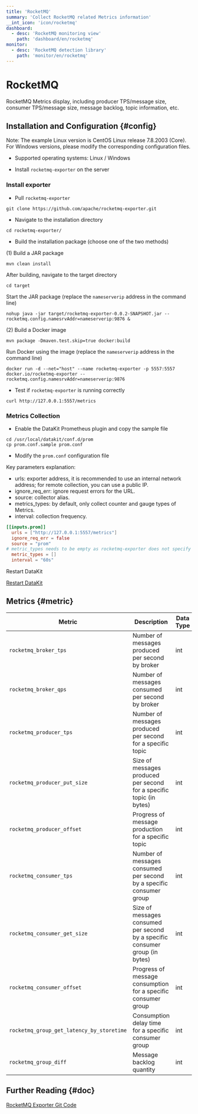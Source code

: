 ```yaml
---
title: 'RocketMQ'
summary: 'Collect RocketMQ related Metrics information'
__int_icon: 'icon/rocketmq'
dashboard:
  - desc: 'RocketMQ monitoring view'
    path: 'dashboard/en/rocketmq'
monitor:
  - desc: 'RocketMQ detection library'
    path: 'monitor/en/rocketmq'
---
```


<!-- markdownlint-disable MD025 -->
# RocketMQ
<!-- markdownlint-enable -->

RocketMQ Metrics display, including producer TPS/message size, consumer TPS/message size, message backlog, topic information, etc.

## Installation and Configuration {#config}

Note: The example Linux version is CentOS Linux release 7.8.2003 (Core). For Windows versions, please modify the corresponding configuration files.

- Supported operating systems: Linux / Windows

- Install `rocketmq-exporter` on the server

### Install exporter

- Pull `rocketmq-exporter`

```shell
git clone https://github.com/apache/rocketmq-exporter.git
```

- Navigate to the installation directory

```shell
cd rocketmq-exporter/
```

- Build the installation package (choose one of the two methods)

(1) Build a JAR package

```shell
mvn clean install
```

After building, navigate to the target directory

```shell
cd target
```

Start the JAR package (replace the `nameserverip` address in the command line)

```shell
nohup java -jar target/rocketmq-exporter-0.0.2-SNAPSHOT.jar --rocketmq.config.namesrvAddr=nameserverip:9876 &
```

(2) Build a Docker image

```shell
mvn package -Dmaven.test.skip=true docker:build
```

Run Docker using the image (replace the `nameserverip` address in the command line)

```shell
docker run -d --net="host" --name rocketmq-exporter -p 5557:5557 docker.io/rocketmq-exporter --rocketmq.config.namesrvAddr=nameserverip:9876
```

- Test if `rocketmq-exporter` is running correctly

```shell
curl http://127.0.0.1:5557/metrics
```

### Metrics Collection

- Enable the DataKit Prometheus plugin and copy the sample file

```shell
cd /usr/local/datakit/conf.d/prom
cp prom.conf.sample prom.conf
```

- Modify the `prom.conf` configuration file

Key parameters explanation:

- urls: exporter address, it is recommended to use an internal network address; for remote collection, you can use a public IP.
- ignore_req_err: ignore request errors for the URL.
- source: collector alias.
- metrics_types: by default, only collect counter and gauge types of Metrics.
- interval: collection frequency.

```toml
[[inputs.prom]]
  urls = ["http://127.0.0.1:5557/metrics"]
  ignore_req_err = false
  source = "prom"
# metric_types needs to be empty as rocketmq-exporter does not specify data types
  metric_types = []
  interval = "60s"
```

Restart DataKit

[Restart DataKit](../datakit/datakit-service-how-to.md#manage-service)

## Metrics {#metric}

| Metric | Description | Data Type |
| --- | --- | --- |
| `rocketmq_broker_tps` | Number of messages produced per second by broker | int |
| `rocketmq_broker_qps` | Number of messages consumed per second by broker | int |
| `rocketmq_producer_tps` | Number of messages produced per second for a specific topic | int |
| `rocketmq_producer_put_size` | Size of messages produced per second for a specific topic (in bytes) | int |
| `rocketmq_producer_offset` | Progress of message production for a specific topic | int |
| `rocketmq_consumer_tps` | Number of messages consumed per second by a specific consumer group | int |
| `rocketmq_consumer_get_size` | Size of messages consumed per second by a specific consumer group (in bytes) | int |
| `rocketmq_consumer_offset` | Progress of message consumption for a specific consumer group | int |
| `rocketmq_group_get_latency_by_storetime` | Consumption delay time for a specific consumer group | int |
| `rocketmq_group_diff` | Message backlog quantity | int |

## Further Reading {#doc}

[RocketMQ Exporter Git Code](https://github.com/apache/rocketmq-exporter)
